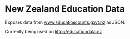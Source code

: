 # New Zealand Education Data

Exposes data from www.educationcounts.govt.nz as JSON.

Currently being used on http://educationdata.nz
